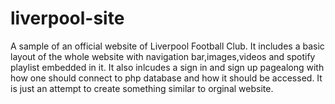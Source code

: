 # liverpool-site
A sample of an official website of Liverpool Football Club.
It includes a basic layout of the whole website with navigation bar,images,videos and spotify playlist embedded in it.
It also inlcudes a sign in and sign up pagealong with how one should connect to php database and how it should be accessed.
It is just an attempt to create something similar to orginal website.
